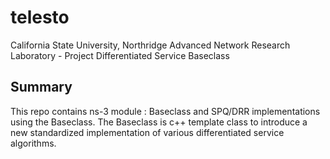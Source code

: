 # telesto
California State University, Northridge
Advanced Network Research Laboratory - Project Differentiated Service Baseclass

## Summary

This repo contains ns-3 module : Baseclass and SPQ/DRR implementations using the Baseclass.
The Baseclass is c++ template class to introduce a new standardized implementation of various differentiated service algorithms.
